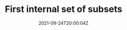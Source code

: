 ---
date: '2021-09-24T20:00:04Z'
link: https://github.com/sscu-budapest/gps-ping-data/releases/tag/v0.0.0
release_id: 50231124
repo:
  description: null
  link: https://github.com/sscu-budapest/gps-ping-data
  name: gps-ping-data
  topic:
    name: Dataset
    plural: Datasets
    topic_id: dataset
tag: v0.0.0
title: First internal set of subsets
topic:
  name: Dataset
  plural: Datasets
  topic_id: dataset
---